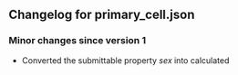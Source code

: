 ## Changelog for primary_cell.json

### Minor changes since version 1

* Converted the submittable property *sex* into calculated
